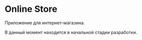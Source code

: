 # Online Store

Приложение для интернет-магазина.

В данный момент находится в начальной стадии разработки.
